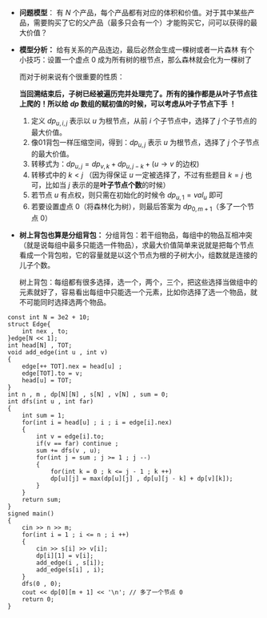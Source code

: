 + **问题模型**：
  有 $N$ 个产品，每个产品都有对应的体积和价值。对于其中某些产品，需要购买了它的父产品（最多只会有一个）才能购买它，问可以获得的最大价值？

+ 
  **模型分析：**
  给有关系的产品连边，最后必然会生成一棵树或者一片森林
  有个小技巧：设置一个虚点 $0$ 成为所有树的根节点，那么森林就会化为一棵树了

  而对于树来说有个很重要的性质：

  **当回溯结束后，子树已经被遍历完并处理完了。所有的操作都是从叶子节点往上爬的！所以给 $dp$ 数组的赋初值的时候，可以考虑从叶子节点下手 ！**

  1. 定义 $dp_{u,i,j}$ 表示以 $u$ 为根节点，从前 $i$ 个子节点中，选择了 $j$ 个子节点的最大价值。
  2. 像$01$背包一样压缩空间，得到：$dp_{u,j}$ 表示 $u$ 为根节点，选择了 $j$ 个子节点的最大价值。
  3. 转移式为：$dp_{u,j} = dp_{v,k} + dp_{u,j-k} + (u\rightarrow v$ 的边权$)$ 
  4. 转移式中的 $k < j$ （因为得保证 $u$ 一定被选择了，不过有些题目 $k=j$ 也可，比如当 $j$ 表示的是**叶子节点个数**的时候）
  5. 若节点 $u$ 有点权，则只需在初始化的时候令 $dp_{u,1} = val_u$ 即可
  6. 若要设置虚点 $0$（将森林化为树），则最后答案为 $dp_{0,m+1}$（多了一个节点 $0$）

+ **树上背包也算是分组背包：**
  分组背包：若干组物品，每组中的物品互相冲突（就是说每组中最多只能选一件物品），求最大价值简单来说就是把每个节点看成一个背包啦，它的容量就是以这个节点为根的子树大小，组数就是连接的儿子个数。

  树上背包：每组都有很多选择，选一个，两个，三个，把这些选择当做组中的元素就好了，容易看出每组中只能选一个元素，比如你选择了选一个物品，就不可能同时选择选两个物品。

```text
const int N = 3e2 + 10;
struct Edge{
	int nex , to;
}edge[N << 1];
int head[N] , TOT;
void add_edge(int u , int v)
{
	edge[++ TOT].nex = head[u] ;
	edge[TOT].to = v;
	head[u] = TOT;
}
int n , m , dp[N][N] , s[N] , v[N] , sum = 0;
int dfs(int u , int far)
{
	int sum = 1;
	for(int i = head[u] ; i ; i = edge[i].nex)
	{
		int v = edge[i].to;
		if(v == far) continue ;
		sum += dfs(v , u);
		for(int j = sum ; j >= 1 ; j --)
		{
			for(int k = 0 ; k <= j - 1 ; k ++) 
			dp[u][j] = max(dp[u][j] , dp[u][j - k] + dp[v][k]); 
		}
	}
	return sum;
}
signed main()
{
	cin >> n >> m;
	for(int i = 1 ; i <= n ; i ++)
	{
		cin >> s[i] >> v[i];
		dp[i][1] = v[i];
		add_edge(i , s[i]);
		add_edge(s[i] , i);
	}
	dfs(0 , 0);
	cout << dp[0][m + 1] << '\n'; // 多了一个节点 0
	return 0;
}
```

